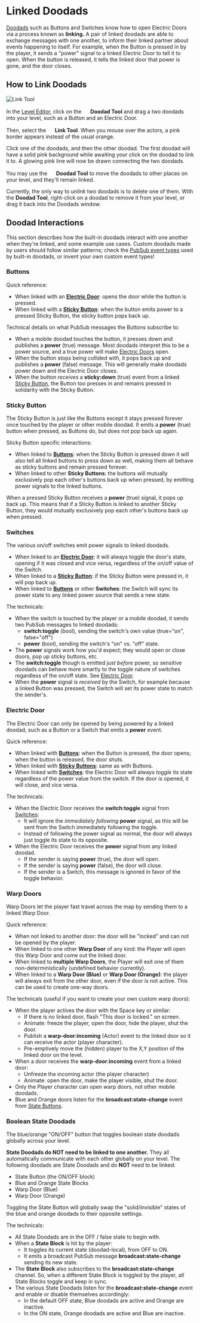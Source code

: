 # Linked Doodads

[Doodads](doodads.md) such as Buttons and Switches know how to open Electric Doors via a process known as **linking.** A pair of linked doodads are able to exchange messages with one another, to inform their linked partner about events happening to itself. For example, when the Button is pressed in by the player, it sends a "power" signal to a linked Electric Door to tell it to open. When the button is released, it tells the linked door that power is gone, and the door closes.

## How to Link Doodads

![Link Tool](images/link-tool.png)

In the [Level Editor](custom-levels/index.md), click on the <img src="images/sprites/actor-tool.png" width="16" height="16"> **Doodad Tool** and drag a two doodads into your level, such as a Button and an Electric Door.

Then, select the <img src="images/sprites/link-tool.png" width="16" height="16"> **Link Tool**. When you mouse over the actors, a pink border appears instead of the usual orange.

Click one of the doodads, and then the other doodad. The first doodad will have a solid pink background while awaiting your click on the doodad to link it to. A glowing pink line will now be drawn connecting the two doodads.

You may use the <img src="images/sprites/actor-tool.png" width="16" height="16"> **Doodad Tool** to move the doodads to other places on your level, and they'll remain linked.

Currently, the only way to _unlink_ two doodads is to delete one of them. With the **Doodad Tool**, right-click on a doodad to remove it from your level, or drag it back into the Doodads window.

## Doodad Interactions

This section describes how the built-in doodads interact with one another when they're linked, and some example use cases. Custom doodads made by users should follow similar patterns; check the [PubSub event types](custom-doodads/scripts.md#official-standard-pub-sub-messages) used by built-in doodads, or invent your own custom event types!

### Buttons

Quick reference:

* When linked with an **[Electric Door](#electric-door)**: opens the door while the button is pressed.
* When linked with a **[Sticky Button](#sticky-button)**: when the button emits power to a pressed Sticky Button, the sticky button pops back up.

Technical details on what PubSub messages the Buttons subscribe to:

* When a mobile doodad touches the button, it presses down and publishes a **power** (true) message. Most doodads interpret this to be a power source, and a true power will make [Electric Doors](#electric-door) open.
* When the button stops being collided with, it pops back up and publishes a **power** (false) message. This will generally make doodads power down and the Electric Door closes.
* When the button _receives_ a **sticky:down** (true) event from a linked [Sticky Button](#sticky-button), the Button too presses in and remains pressed in solidarity with the Sticky Button.

### Sticky Button

The Sticky Button is just like the Buttons except it stays pressed forever once touched by the player or other mobile doodad. It emits a **power** (true) button when pressed, as Buttons do, but does not pop back up again.

Sticky Button specific interactions:

* When linked to **[Buttons](#buttons)**: when the Sticky Button is pressed down it will also tell all linked buttons to press down as well, making them all behave as sticky buttons and remain pressed forever.
* When linked to other **Sticky Buttons**: the buttons will mutually exclusively pop each other's buttons back up when pressed, by emitting power signals to the linked buttons.

When a pressed Sticky Button receives a **power** (true) signal, it pops up back up. This means that if a Sticky Button is linked to another Sticky Button, they would mutually exclusively pop each other's buttons back up when pressed.

### Switches

The various on/off switches emit power signals to linked doodads.

* When linked to an **[Electric Door](#electric-door)**: it will always toggle the door's state, opening if it was closed and vice versa, regardless of the on/off value of the Switch.
* When linked to a **[Sticky Button](#sticky-button)**: if the Sticky Button were pressed in, it will pop back up.
* When linked to **[Buttons](#buttons)** or other **Switches**: the Switch will sync its power state to any linked power source that sends a new state.

The technicals:

* When the switch is touched by the player or a mobile doodad, it sends two PubSub messages to linked doodads:
    * **switch:toggle** (bool), sending the switch's own value (true="on", false="off")
    * **power** (bool), sending the switch's "on" vs. "off" state.
* The **power** signals work how you'd expect; they would open or close doors, pop up sticky buttons, etc.
* The **switch:toggle** though is emitted _just before_ power, so sensitive doodads can behave more smartly to the toggle nature of switches regardless of the on/off state. See [Electric Door](#electric-door).
* When the **power** signal is _received_ by the Switch, for example because a linked Button was pressed, the Switch will set its power state to match the sender's.

### Electric Door

The Electric Door can only be opened by being powered by a linked doodad, such as a Button or a Switch that emits a **power** event.

Quick reference:

* When linked with **[Buttons](#buttons)**: when the Button is pressed, the door opens; when the button is released, the door shuts.
* When linked with **[Sticky Buttons](#sticky-buttons)**: same as with Buttons.
* When linked with **[Switches](#switches)**: the Electric Door will always _toggle_ its state regardless of the power value from the switch. If the door is opened, it will close, and vice versa.

The technicals:

* When the Electric Door receives the **switch:toggle** signal from [Switches](#switches):
    * It will ignore the _immediately following_ **power** signal, as this will be sent from the Switch immediately following the toggle.
    * Instead of following the power signal as normal, the door will always just toggle its state to its opposite.
* When the Electric Door receives the **power** signal from any linked doodad.
    * If the sender is saying **power** (true), the door will open.
    * If the sender is saying **power** (false), the door will close.
    * If the sender is a Switch, this message is ignored in favor of the toggle behavior.

### Warp Doors

Warp Doors let the player fast travel across the map by sending them to a linked Warp Door.

Quick reference:

* When not linked to another door: the door will be "locked" and can not be opened by the player.
* When linked to one other **Warp Door** of any kind: the Player will open this Warp Door and come out the linked door.
* When linked to **multiple Warp Doors**, the Player will exit one of them non-deterministically (undefined behavior currently).
* When linked to a **Warp Door (Blue)** or **Warp Door (Orange)**: the player will always exit from the other door, even if the door is not active. This can be used to create one-way doors.

The technicals (useful if you want to create your own custom warp doors):

* When the player actives the door with the Space key or similar:
    * If there is no linked door, flash "This door is locked." on screen.
    * Animate: freeze the player, open the door, hide the player, shut the door.
    * Publish a **warp-door:incoming** (Actor) event to the linked door so it can receive the actor (player character).
    * Pre-emptively move the (hidden) player to the X,Y position of the linked door on the level.
* When a door receives the **warp-door:incoming** event from a linked door:
    * Unfreeze the incoming actor (the player character)
    * Animate: open the door, make the player visible, shut the door.
* Only the Player character can open warp doors, not other mobile doodads.
* Blue and Orange doors listen for the **broadcast:state-change** event from [State Buttons](#boolean-state-doodads).

### Boolean State Doodads

The blue/orange "ON/OFF" button that toggles boolean state doodads globally across your level.

**State Doodads do NOT need to be linked to one another.** They all automatically communicate with each other globally on your level. The following doodads are State Doodads and do **NOT** need to be linked:

* State Button (the ON/OFF block)
* Blue and Orange State Blocks
* Warp Door (Blue)
* Warp Door (Orange)

Toggling the State Button will globally swap the "solid/invisible" states of the blue and orange doodads to their opposite settings.

The technicals:

* All State Doodads are in the OFF / false state to begin with.
* When a **State Block** is hit by the player:
    * It toggles its current state (doodad-local), from OFF to ON.
    * It emits a broadcast PubSub message **broadcast:state-change** sending its new state.
* The **State Block** also subscribes to the **broadcast:state-change** channel. So, when a different State Block is toggled by the player, _all_ State Blocks toggle and keep in sync.
* The various State Doodads listen for the **broadcast:state-change** event and enable or disable themselves accordingly:
    * In the default OFF state, Blue doodads are active and Orange are inactive.
    * In the ON state, Orange doodads are active and Blue are inactive.

